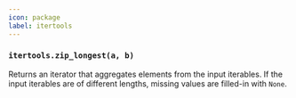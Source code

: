 ```yaml
---
icon: package
label: itertools
---
```


### `itertools.zip_longest(a, b)`

Returns an iterator that aggregates elements from the input iterables. If the input iterables are of different lengths, missing values are filled-in with `None`.

